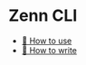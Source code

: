 # Zenn CLI

* [📘 How to use](https://zenn.dev/zenn/articles/zenn-cli-guide)
* [📗 How to write](https://zenn.dev/zenn/articles/markdown-guide)
